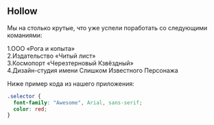 ## Hollow

Мы на столько крутые, что уже успели поработать со следующими команиями:

1.ООО «Рога и копыта» <br>
2.Издательство «Читый лист» <br>
3.Космопорт «Черезтерновый Кзвёздный» <br>
4.Дизайн-студия имени Слишком Известного Персонажа

Ниже пример кода из нашего приложения:

```css
.selector {
  font-family: "Awesome", Arial, sans-serif;
  color: red;
}
```

</details>